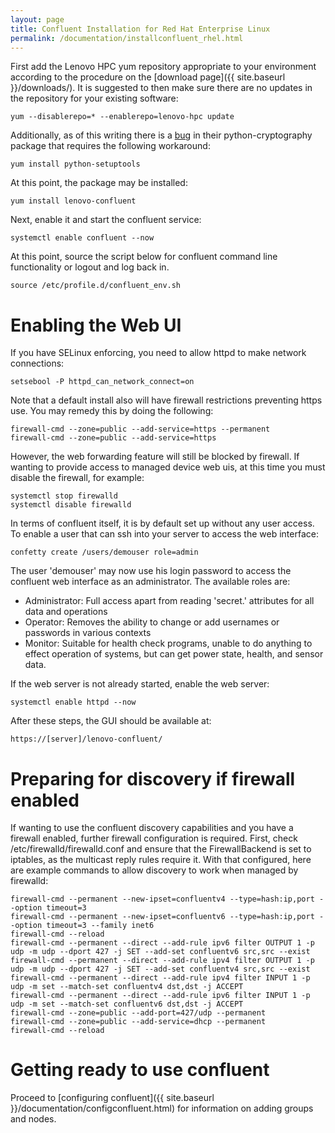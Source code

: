 ```yaml
---
layout: page
title: Confluent Installation for Red Hat Enterprise Linux
permalink: /documentation/installconfluent_rhel.html
---
```


First add the Lenovo HPC yum repository appropriate to your environment according to the procedure on the  [download page]({{ site.baseurl }}/downloads/).  It is suggested to then make sure there are no updates in the repository for your existing software:

    yum --disablerepo=* --enablerepo=lenovo-hpc update

Additionally, as of this writing there is a [bug](https://bugzilla.redhat.com/show_bug.cgi?id=1459947) in their python-cryptography package that requires the following workaround:

    yum install python-setuptools

At this point, the package may be installed:

    yum install lenovo-confluent

Next, enable it and start the confluent service:

    systemctl enable confluent --now

At this point, source the script below for confluent command line functionality or logout and log back in. 

    source /etc/profile.d/confluent_env.sh

# Enabling the Web UI

If you have SELinux enforcing, you need to allow httpd to make network
connections:

    setsebool -P httpd_can_network_connect=on

Note that a default install also will have firewall restrictions preventing
https use.  You may remedy this by doing the following:

    firewall-cmd --zone=public --add-service=https --permanent
    firewall-cmd --zone=public --add-service=https

However, the web forwarding feature will still be blocked by firewall.  If wanting to provide
access to managed device web uis, at this time you must disable the firewall, for example:

    systemctl stop firewalld
    systemctl disable firewalld

In terms of confluent itself, it is by default set up without any user access.  To enable a user that can ssh into your server to access the web interface:

    confetty create /users/demouser role=admin

The user 'demouser' may now use his login password to access the confluent web interface as an administrator.  The available roles are:

* Administrator: Full access apart from reading 'secret.' attributes for all data and operations
* Operator: Removes the ability to change or add usernames or passwords in various contexts
* Monitor: Suitable for health check programs, unable to do anything to effect operation of systems, but can get power state, health, and sensor data.

If the web server is not already started, enable the web server:

    systemctl enable httpd --now

After these steps, the GUI should be available at:

    https://[server]/lenovo-confluent/


# Preparing for discovery if firewall enabled

If wanting to use the confluent discovery capabilities and you have a firewall enabled, further firewall configuration
is required. First, check /etc/firewalld/firewalld.conf and ensure that the FirewallBackend is set to iptables,
as the multicast reply rules require it.  With that configured, here are example commands to allow discovery to work when managed by firewalld:

    firewall-cmd --permanent --new-ipset=confluentv4 --type=hash:ip,port --option timeout=3
    firewall-cmd --permanent --new-ipset=confluentv6 --type=hash:ip,port --option timeout=3 --family inet6
    firewall-cmd --reload
    firewall-cmd --permanent --direct --add-rule ipv6 filter OUTPUT 1 -p udp -m udp --dport 427 -j SET --add-set confluentv6 src,src --exist
    firewall-cmd --permanent --direct --add-rule ipv4 filter OUTPUT 1 -p udp -m udp --dport 427 -j SET --add-set confluentv4 src,src --exist
    firewall-cmd --permanent --direct --add-rule ipv4 filter INPUT 1 -p udp -m set --match-set confluentv4 dst,dst -j ACCEPT
    firewall-cmd --permanent --direct --add-rule ipv6 filter INPUT 1 -p udp -m set --match-set confluentv6 dst,dst -j ACCEPT
    firewall-cmd --zone=public --add-port=427/udp --permanent
    firewall-cmd --zone=public --add-service=dhcp --permanent
    firewall-cmd --reload


# Getting ready to use confluent
 
Proceed to [configuring confluent]({{ site.baseurl }}/documentation/configconfluent.html) for information on
adding groups and nodes.
